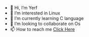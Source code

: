 - 👋 Hi, I’m Yerf
- 👀 I’m interested in Linux 
- 🌱 I’m currently learning C language 
- 💞️ I’m looking to collaborate on Os
- 📫 How to reach me [Click Here](https://t.me/y3rfo)

<!---
Pr1M342/Pr1M342 is a ✨ special ✨ repository because its `README.md` (this file) appears on your GitHub profile.
You can click the Preview link to take a look at your changes.
--->
